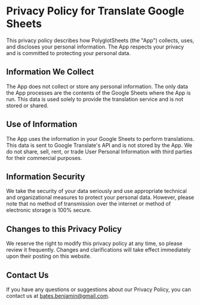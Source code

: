# Privacy Policy for Translate Google Sheets

This privacy policy describes how PolyglotSheets (the "App") collects, uses, and discloses your personal information. The App respects your privacy and is committed to protecting your personal data.

## Information We Collect

The App does not collect or store any personal information. The only data the App processes are the contents of the Google Sheets where the App is run. This data is used solely to provide the translation service and is not stored or shared.

## Use of Information

The App uses the information in your Google Sheets to perform translations. This data is sent to Google Translate's API and is not stored by the App. We do not share, sell, rent, or trade User Personal Information with third parties for their commercial purposes.

## Information Security

We take the security of your data seriously and use appropriate technical and organizational measures to protect your personal data. However, please note that no method of transmission over the internet or method of electronic storage is 100% secure.

## Changes to this Privacy Policy

We reserve the right to modify this privacy policy at any time, so please review it frequently. Changes and clarifications will take effect immediately upon their posting on this website.

## Contact Us

If you have any questions or suggestions about our Privacy Policy, you can contact us at [bates.benjamin@gmail.com](mailto:bates.benjamin@gmail.com).
